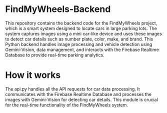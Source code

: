# FindMyWheels-Backend

This repository contains the backend code for the FindMyWheels project, which is a smart system designed to locate cars in large parking lots. The system captures images using a mini car-like device and uses these images to detect car details such as number plate, color, make, and brand. This Python backend handles image processing and vehicle detection using Gemini-Vision, data management, and interacts with the Firebase Realtime Database to provide real-time parking analytics.

# How it works
The api.py handles all the API requests for car data processing. It communicates with the Firebase Realtime Database and processes the images with Gemini-Vision for detecting car details. This module is crucial for the real-time functionality of the FindMyWheels system.
